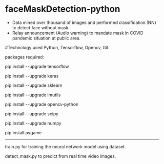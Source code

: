 # faceMaskDetection-python

- Data mined over thousand of images and performed classification (NN) to detect face without mask
- Relay announcement (Audio warning) to mandate mask in COVID pandemic situation at public area.


#Technology used
Python, Tensorflow, Opencv, Git


 
packages required:


pip install --upgrade tensorflow 


pip install --upgrade keras


pip install --upgrade sklearn


pip install  --upgrade imutils


pip install  --upgrade opencv-python


pip install  --upgrade scipy


pip install  --upgrade numpy


pip install pygame


-----------------
train.py for training the neural network model using dataset.


detect_mask.py to predict from real time video images.
 
